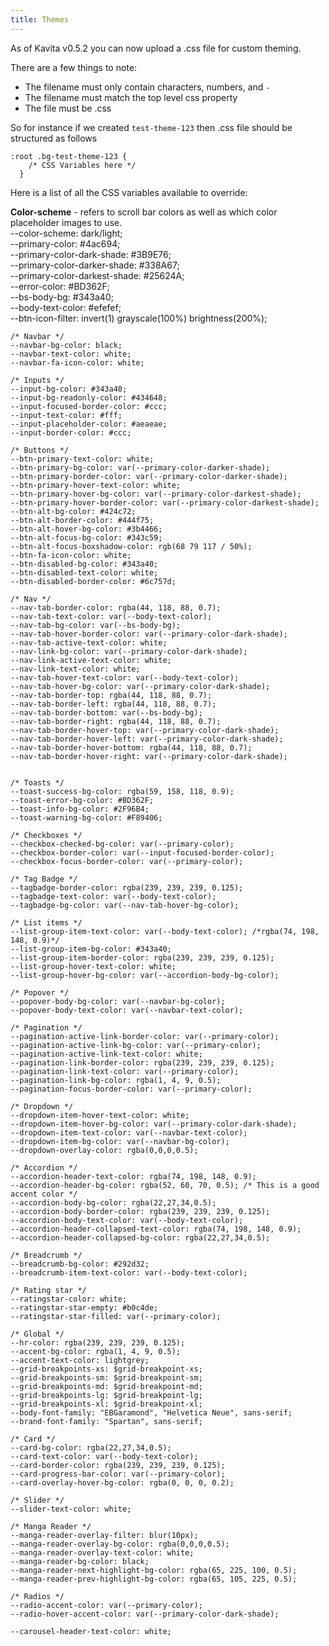```yaml
---
title: Themes
---
```


As of Kavita v0.5.2 you can now upload a .css file for custom theming.

There are a few things to note:
- The filename must only contain characters, numbers, and `-`
- The filename must match the top level css property
- The file must be .css

So for instance if we created `test-theme-123` then .css file should be structured as follows
``` 
:root .bg-test-theme-123 {
	/* CSS Variables here */
  } 
  ```
  
  Here is a list of all the CSS variables available to override:  
  
  **Color-scheme** - refers to scroll bar colors as well as which color placeholder images to use.  
    --color-scheme: dark/light;  
    --primary-color: #4ac694;  
    --primary-color-dark-shade: #3B9E76;  
    --primary-color-darker-shade: #338A67;  
    --primary-color-darkest-shade: #25624A;  
    --error-color: #BD362F;  
    --bs-body-bg: #343a40;   
    --body-text-color: #efefef;  
    --btn-icon-filter: invert(1) grayscale(100%) brightness(200%);  
  
    /* Navbar */
    --navbar-bg-color: black;
    --navbar-text-color: white;
    --navbar-fa-icon-color: white;
  
    /* Inputs */
    --input-bg-color: #343a40;
    --input-bg-readonly-color: #434648;
    --input-focused-border-color: #ccc;
    --input-text-color: #fff;
    --input-placeholder-color: #aeaeae;
    --input-border-color: #ccc;
  
    /* Buttons */
    --btn-primary-text-color: white;
    --btn-primary-bg-color: var(--primary-color-darker-shade);
    --btn-primary-border-color: var(--primary-color-darker-shade);
    --btn-primary-hover-text-color: white;
    --btn-primary-hover-bg-color: var(--primary-color-darkest-shade);
    --btn-primary-hover-border-color: var(--primary-color-darkest-shade);
    --btn-alt-bg-color: #424c72;
    --btn-alt-border-color: #444f75;
    --btn-alt-hover-bg-color: #3b4466;
    --btn-alt-focus-bg-color: #343c59;
    --btn-alt-focus-boxshadow-color: rgb(68 79 117 / 50%);
    --btn-fa-icon-color: white;
    --btn-disabled-bg-color: #343a40;
    --btn-disabled-text-color: white;
    --btn-disabled-border-color: #6c757d;
  
    /* Nav */
    --nav-tab-border-color: rgba(44, 118, 88, 0.7);
    --nav-tab-text-color: var(--body-text-color);
    --nav-tab-bg-color: var(--bs-body-bg);
    --nav-tab-hover-border-color: var(--primary-color-dark-shade);
    --nav-tab-active-text-color: white;
    --nav-link-bg-color: var(--primary-color-dark-shade);
    --nav-link-active-text-color: white;
    --nav-link-text-color: white;
    --nav-tab-hover-text-color: var(--body-text-color);
    --nav-tab-hover-bg-color: var(--primary-color-dark-shade);
    --nav-tab-border-top: rgba(44, 118, 88, 0.7);
    --nav-tab-border-left: rgba(44, 118, 88, 0.7);
    --nav-tab-border-bottom: var(--bs-body-bg);
    --nav-tab-border-right: rgba(44, 118, 88, 0.7);
    --nav-tab-border-hover-top: var(--primary-color-dark-shade);
    --nav-tab-border-hover-left: var(--primary-color-dark-shade);
    --nav-tab-border-hover-bottom: rgba(44, 118, 88, 0.7);
    --nav-tab-border-hover-right: var(--primary-color-dark-shade);
  
  
    /* Toasts */
    --toast-success-bg-color: rgba(59, 158, 118, 0.9);
    --toast-error-bg-color: #BD362F;
    --toast-info-bg-color: #2F96B4;
    --toast-warning-bg-color: #F89406;
  
    /* Checkboxes */
    --checkbox-checked-bg-color: var(--primary-color);
    --checkbox-border-color: var(--input-focused-border-color);
    --checkbox-focus-border-color: var(--primary-color);
  
    /* Tag Badge */
    --tagbadge-border-color: rgba(239, 239, 239, 0.125);
    --tagbadge-text-color: var(--body-text-color);
    --tagbadge-bg-color: var(--nav-tab-hover-bg-color);
  
    /* List items */
    --list-group-item-text-color: var(--body-text-color); /*rgba(74, 198, 148, 0.9)*/
    --list-group-item-bg-color: #343a40;
    --list-group-item-border-color: rgba(239, 239, 239, 0.125);
    --list-group-hover-text-color: white;
    --list-group-hover-bg-color: var(--accordion-body-bg-color);
  
    /* Popover */
    --popover-body-bg-color: var(--navbar-bg-color);
    --popover-body-text-color: var(--navbar-text-color);
  
    /* Pagination */
    --pagination-active-link-border-color: var(--primary-color);
    --pagination-active-link-bg-color: var(--primary-color);
    --pagination-active-link-text-color: white;
    --pagination-link-border-color: rgba(239, 239, 239, 0.125);
    --pagination-link-text-color: var(--primary-color);
    --pagination-link-bg-color: rgba(1, 4, 9, 0.5);
    --pagination-focus-border-color: var(--primary-color);
  
    /* Dropdown */
    --dropdown-item-hover-text-color: white;
    --dropdown-item-hover-bg-color: var(--primary-color-dark-shade);
    --dropdown-item-text-color: var(--navbar-text-color);
    --dropdown-item-bg-color: var(--navbar-bg-color);
    --dropdown-overlay-color: rgba(0,0,0,0.5);
  
    /* Accordion */
    --accordion-header-text-color: rgba(74, 198, 148, 0.9);
    --accordion-header-bg-color: rgba(52, 60, 70, 0.5); /* This is a good accent color */
    --accordion-body-bg-color: rgba(22,27,34,0.5);
    --accordion-body-border-color: rgba(239, 239, 239, 0.125);
    --accordion-body-text-color: var(--body-text-color);
    --accordion-header-collapsed-text-color: rgba(74, 198, 148, 0.9);
    --accordion-header-collapsed-bg-color: rgba(22,27,34,0.5);
  
    /* Breadcrumb */
    --breadcrumb-bg-color: #292d32;
    --breadcrumb-item-text-color: var(--body-text-color);
  
    /* Rating star */
    --ratingstar-color: white;
    --ratingstar-star-empty: #b0c4de;
    --ratingstar-star-filled: var(--primary-color);
  
    /* Global */
    --hr-color: rgba(239, 239, 239, 0.125);
    --accent-bg-color: rgba(1, 4, 9, 0.5);
    --accent-text-color: lightgrey;
    --grid-breakpoints-xs: $grid-breakpoint-xs;
    --grid-breakpoints-sm: $grid-breakpoint-sm;
    --grid-breakpoints-md: $grid-breakpoint-md;
    --grid-breakpoints-lg: $grid-breakpoint-lg;
    --grid-breakpoints-xl: $grid-breakpoint-xl;
    --body-font-family: "EBGaramond", "Helvetica Neue", sans-serif;
    --brand-font-family: "Spartan", sans-serif;
  
    /* Card */
    --card-bg-color: rgba(22,27,34,0.5);
    --card-text-color: var(--body-text-color);
    --card-border-color: rgba(239, 239, 239, 0.125);
    --card-progress-bar-color: var(--primary-color);
    --card-overlay-hover-bg-color: rgba(0, 0, 0, 0.2);
  
    /* Slider */
    --slider-text-color: white;
  
    /* Manga Reader */
    --manga-reader-overlay-filter: blur(10px);
    --manga-reader-overlay-bg-color: rgba(0,0,0,0.5);
    --manga-reader-overlay-text-color: white;
    --manga-reader-bg-color: black;
    --manga-reader-next-highlight-bg-color: rgba(65, 225, 100, 0.5);
    --manga-reader-prev-highlight-bg-color: rgba(65, 105, 225, 0.5);
    
    /* Radios */
    --radio-accent-color: var(--primary-color);
    --radio-hover-accent-color: var(--primary-color-dark-shade);
	
	--carousel-header-text-color: white;

